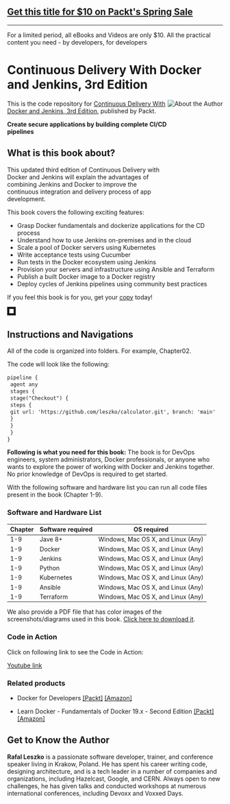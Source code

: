 ## [Get this title for $10 on Packt's Spring Sale](https://www.packt.com/B18223?utm_source=github&utm_medium=packt-github-repo&utm_campaign=spring_10_dollar_2022)
-----
For a limited period, all eBooks and Videos are only $10. All the practical content you need \- by developers, for developers

# Continuous Delivery With Docker and Jenkins, 3rd Edition

<a href="https://www.packtpub.com/product/continuous-delivery-with-docker-and-jenkins-third-edition/9781803237480?utm_source=github&utm_medium=repository&utm_campaign=9781803237480"><img src="https://static.packt-cdn.com/products/9781803237480/cover/smaller" alt="About the Author" height="256px" align="right"></a>

This is the code repository for [Continuous Delivery With Docker and Jenkins, 3rd Edition](https://www.packtpub.com/product/continuous-delivery-with-docker-and-jenkins-third-edition/9781803237480?utm_source=github&utm_medium=repository&utm_campaign=9781803237480), published by Packt.

**Create secure applications by building complete CI/CD pipelines**

## What is this book about?
This updated third edition of Continuous Delivery with Docker and Jenkins will explain the advantages of combining Jenkins and Docker to improve the continuous integration and delivery process of app development. 

This book covers the following exciting features:
* Grasp Docker fundamentals and dockerize applications for the CD process
* Understand how to use Jenkins on-premises and in the cloud
* Scale a pool of Docker servers using Kubernetes
* Write acceptance tests using Cucumber
* Run tests in the Docker ecosystem using Jenkins
* Provision your servers and infrastructure using Ansible and Terraform
* Publish a built Docker image to a Docker registry
* Deploy cycles of Jenkins pipelines using community best practices

If you feel this book is for you, get your [copy](https://www.amazon.com/dp/1803237481) today!

<a href="https://www.packtpub.com/?utm_source=github&utm_medium=banner&utm_campaign=GitHubBanner"><img src="https://raw.githubusercontent.com/PacktPublishing/GitHub/master/GitHub.png" 
alt="https://www.packtpub.com/" border="5" /></a>

## Instructions and Navigations
All of the code is organized into folders. For example, Chapter02.

The code will look like the following:
```
pipeline {
 agent any
 stages {
 stage("Checkout") {
 steps {
 git url: 'https://github.com/leszko/calculator.git', branch: 'main'
 }
 }
 }
}
```

**Following is what you need for this book:**
The book is for DevOps engineers, system administrators, Docker professionals, or anyone who wants to explore the power of working with Docker and Jenkins together. No prior knowledge of DevOps is required to get started.

With the following software and hardware list you can run all code files present in the book (Chapter 1-9).
### Software and Hardware List
| Chapter | Software required | OS required |
| -------- | ------------------------------------ | ----------------------------------- |
| 1-9 | Jave 8+ | Windows, Mac OS X, and Linux (Any) |
| 1-9 | Docker | Windows, Mac OS X, and Linux (Any) |
| 1-9 | Jenkins | Windows, Mac OS X, and Linux (Any) |
| 1-9 | Python | Windows, Mac OS X, and Linux (Any) |
| 1-9 | Kubernetes | Windows, Mac OS X, and Linux (Any) |
| 1-9 | Ansible | Windows, Mac OS X, and Linux (Any) |
| 1-9 | Terraform | Windows, Mac OS X, and Linux (Any) |


We also provide a PDF file that has color images of the screenshots/diagrams used in this book. [Click here to download it](https://static.packt-cdn.com/downloads/9781803237480_ColorImages.pdf).

### Code in Action
Click on following link to see the Code in Action:

[Youtube link](https://bit.ly/3NSEPNA)

### Related products
* Docker for Developers [[Packt]](https://www.packtpub.com/product/docker-for-developers/9781789536058?utm_source=github&utm_medium=repository&utm_campaign=9781789536058) [[Amazon]](https://www.amazon.com/dp/1789536057)

* Learn Docker - Fundamentals of Docker 19.x - Second Edition [[Packt]](https://www.packtpub.com/product/learn-docker-fundamentals-of-docker-19-x-second-edition/9781838827472?utm_source=github&utm_medium=repository&utm_campaign=9781838827472) [[Amazon]](https://www.amazon.com/dp/1838827471)


## Get to Know the Author
**Rafal Leszko**
is a passionate software developer, trainer, and conference speaker living in Krakow, Poland. He has spent his career writing code, designing architecture, and is a tech leader in a number of companies and organizations, including Hazelcast, Google, and CERN. Always open to new challenges, he has given talks and conducted workshops at numerous international conferences, including Devoxx and Voxxed Days.

